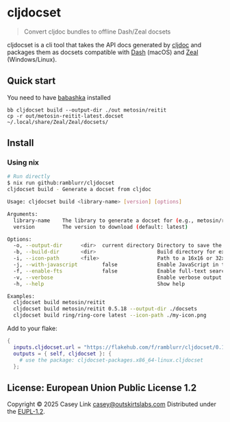 # cljdocset

> Convert cljdoc bundles to offline Dash/Zeal docsets


cljdocset is a cli tool that takes the API docs generated by
[cljdoc](https://cljdoc.org/) and packages them as docsets compatible with [Dash][dash]
(macOS) and [Zeal][zeal] (Windows/Linux).

## Quick start

You need to have [babashka][bb] installed

```
bb cljdocset build --output-dir ./out metosin/reitit
cp -r out/metosin-reitit-latest.docset ~/.local/share/Zeal/Zeal/docsets/
```

## Install

### Using nix

``` bash
# Run directly
$ nix run github:ramblurr/cljdocset
cljdocset build - Generate a docset from cljdoc

Usage: cljdocset build <library-name> [version] [options]

Arguments:
  library-name    The library to generate a docset for (e.g., metosin/reitit)
  version         The version to download (default: latest)

Options:
  -o, --output-dir      <dir>  current directory Directory to save the final docset
  -b, --build-dir       <dir>                    Build directory for extraction (default: temp dir, deleted on exit)
  -i, --icon-path       <file>                   Path to a 16x16 or 32x32 PNG icon to include in the docset
  -j, --with-javascript        false             Enable JavaScript in the docset (default: false)
  -f, --enable-fts             false             Enable full-text search by default in the docset
  -v, --verbose                                  Enable verbose output
  -h, --help                                     Show help

Examples:
  cljdocset build metosin/reitit
  cljdocset build metosin/reitit 0.5.18 --output-dir ./docsets
  cljdocset build ring/ring-core latest --icon-path ./my-icon.png

```

Add to your flake:

``` nix
{
  inputs.cljdocset.url = "https://flakehub.com/f/ramblurr/cljdocset/0.1";
  outputs = { self, cljdocset }: {
    # use the package: cljdocset-packages.x86_64-linux.cljdocset
  };
```



## License: European Union Public License 1.2

Copyright © 2025 Casey Link <casey@outskirtslabs.com>
Distributed under the [EUPL-1.2](https://spdx.org/licenses/EUPL-1.2.html).

[bb]: https://babashka.org/
[dash]: https://kapeli.com/dash
[zeal]: https://zealdocs.org/
